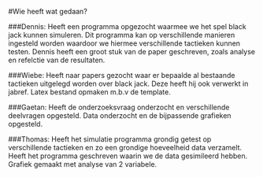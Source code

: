 #Wie heeft wat gedaan?

###Dennis:
Heeft een programma opgezocht waarmee we het spel black jack kunnen simuleren. Dit programma kan op verschillende
	manieren ingesteld worden waardoor we hiermee verschillende tactieken kunnen testen. Dennis heeft een groot stuk van de 	paper geschreven, zoals analyse en refelctie van de resultaten. 

###Wiebe:
Heeft naar papers gezocht waar er bepaalde al bestaande tactieken uitgelegd worden over black jack. Deze heeft hij ook
       verwerkt in jabref. Latex bestand opmaken m.b.v de template.

###Gaetan:
Heeft de onderzoeksvraag onderzocht en verschillende deelvragen opgesteld. Data onderzocht en de bijpassende grafieken 		opgesteld.
	

###Thomas:
Heeft het simulatie programma grondig getest op verschillende tactieken en zo een grondige hoeveelheid data verzamelt.
	Heeft het programma geschreven waarin we de data gesimileerd hebben. Grafiek gemaakt met analyse van 2 variabele.

